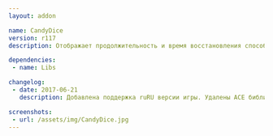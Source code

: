 ```yaml
---
layout: addon

name: CandyDice
version: r117
description: Отображает продолжительность и время восстановления способностей разбойника и других классов.

dependencies:
 - name: Libs

changelog:
 - date: 2017-06-21
   description: Добавлена поддержка ruRU версии игры. Удалены ACE библиотеки. Добавлена зависимость от !Libs.

screenshots:
 - url: /assets/img/CandyDice.jpg
---
```

